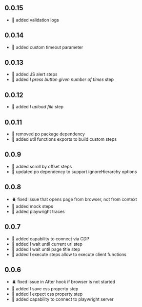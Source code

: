 ## 0.0.15
- :rocket: added validation logs

## 0.0.14
- :rocket: added custom timeout parameter

## 0.0.13
- :rocket: added JS alert steps
- :rocket: added _I press button given number of times_ step

## 0.0.12
- :rocket: added _I upload file_ step

## 0.0.11
- :rocket: removed po package dependency
- :rocket: added util functions exports to build custom steps

## 0.0.9
- :rocket: added scroll by offset steps
- :rocket: updated po dependency to support ignoreHierarchy options
 
## 0.0.8
- :beetle: fixed issue that opens page from browser, not from context
- :rocket: added mock steps
- :rocket: added playwright traces

## 0.0.7
- :rocket: added capability to connect via CDP
- :rocket: added I wait until current url step
- :rocket: added I wait until page title step
- :rocket: added I execute steps allow to execute client functions

## 0.0.6
- :beetle: fixed issue in After hook if browser is not started
- :rocket: added I save css property step
- :rocket: added I expect css property step
- :rocket: added capability to connect to playwright server
